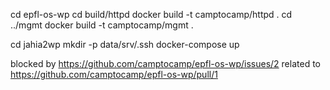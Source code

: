 cd epfl-os-wp
cd build/httpd
docker build -t camptocamp/httpd .
cd ../mgmt
docker build -t camptocamp/mgmt .

cd jahia2wp
mkdir -p data/srv/.ssh
docker-compose up

blocked by https://github.com/camptocamp/epfl-os-wp/issues/2
related to https://github.com/camptocamp/epfl-os-wp/pull/1